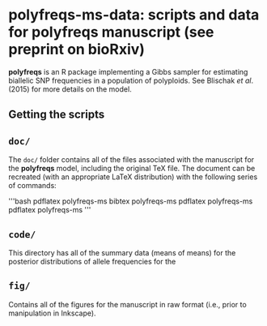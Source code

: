 # **polyfreqs-ms-data**: scripts and data for polyfreqs manuscript (see preprint on bioRxiv)

**polyfreqs** is an R package implementing a Gibbs sampler for estimating biallelic SNP frequencies in a population of polyploids. 
See Blischak *et al*. (2015) for more details on the model.

## Getting the scripts

## `doc/`

The `doc/` folder contains all of the files associated with the manuscript for the **polyfreqs** model, including the original TeX 
file. The document can be recreated (with an appropriate LaTeX distribution) with the following series of commands:

'''bash
pdflatex polyfreqs-ms
bibtex polyfreqs-ms
pdflatex polyfreqs-ms
pdflatex polyfreqs-ms
'''

## `code/`

This directory has all of the summary data (means of means) for the posterior distributions of allele frequencies for the 

## `fig/`

Contains all of the figures for the manuscript in raw format (i.e., prior to manipulation in Inkscape).